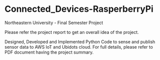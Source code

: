 # Connected_Devices-RasperberryPi
Northeastern University - Final Semester Project

Please refer the project report to get an overall idea of the project.

Designed, Developed and Implemented Python Code to sense and publish sensor data to AWS IoT and Ubidots cloud. For full details, please refer to PDF document having the project summary.
